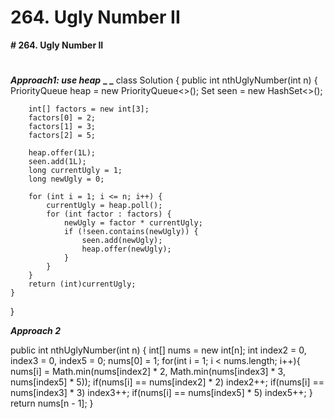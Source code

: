 # 264. Ugly Number II

**# 264. Ugly Number II**
# 

**_Approach1: use heap_**
**_
_**
class Solution {
    public int nthUglyNumber(int n) {
        PriorityQueue<Long> heap = new PriorityQueue<>();
        Set<Long> seen = new HashSet<>();
        
        int[] factors = new int[3];
        factors[0] = 2;
        factors[1] = 3;
        factors[2] = 5;
        
        heap.offer(1L);
        seen.add(1L);
        long currentUgly = 1;
        long newUgly = 0;
        
        for (int i = 1; i <= n; i++) {
            currentUgly = heap.poll();
            for (int factor : factors) {
                newUgly = factor * currentUgly;
                if (!seen.contains(newUgly)) {
                    seen.add(newUgly);
                    heap.offer(newUgly);
                }
            }
        }
        return (int)currentUgly;
    }
}

**_Approach 2_**

public int nthUglyNumber(int n) {
        int[] nums = new int[n];
        int index2 = 0, index3 = 0, index5 = 0;
        nums[0] = 1;
        for(int i = 1; i < nums.length; i++){
            nums[i] = Math.min(nums[index2] * 2, Math.min(nums[index3] * 3, nums[index5] * 5));
            if(nums[i] == nums[index2] * 2)
                index2++;
            if(nums[i] == nums[index3] * 3)
                index3++;
            if(nums[i] == nums[index5] * 5)
                index5++;
        }
        return nums[n - 1];
    }

